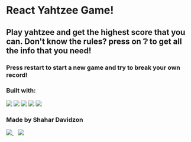 # React Yahtzee Game! 

## Play yahtzee and get the highest score that you can. Don't know the rules? press on :grey_question: to get all the info that you need! 

### Press restart to start a new game and try to break your own record!

### Built with:
 <div>
   <img src="https://img.shields.io/badge/React-20232A?style=for-the-badge&logo=react&logoColor=61DAFB">  

   <img src="https://img.shields.io/badge/JavaScript-F7DF1E?style=for-the-badge&logo=javascript&logoColor=black">  

   <img src="https://img.shields.io/badge/CSS3-1572B6?style=for-the-badge&logo=css3&logoColor=white">
  
   <img src="https://img.shields.io/badge/Netlify-00C7B7?style=for-the-badge&logo=netlify&logoColor=white"> 
  
   <img src="https://img.shields.io/badge/Visual_Studio_Code-0078D4?style=for-the-badge&logo=visual%20studio%20code&logoColor=white"> 

</div>



### Made by Shahar Davidzon 
 <div>
 <a href= 'https://www.linkedin.com/in/shahar-davidzon' target="_blank">
      <img src= "https://img.shields.io/badge/LinkedIn-0077B5?style=for-the-badge&logo=linkedin&logoColor=white">
   </a>
   &nbsp;&nbsp;
   <a href='mailto:sdav345@gmail.com' target="_blank">
      <img src= "https://img.shields.io/badge/Gmail-D14836?style=for-the-badge&logo=gmail&logoColor=white">
   </a>
   </div>

